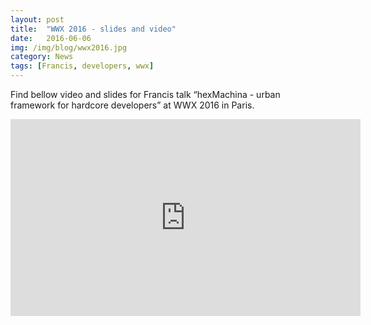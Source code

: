 ```yaml
---
layout: post
title:  "WWX 2016 - slides and video"
date:   2016-06-06
img: /img/blog/wwx2016.jpg
category: News
tags: [Francis, developers, wwx]
---
```

Find bellow video and slides for Francis talk “hexMachina - urban framework for hardcore developers” at WWX 2016 in Paris.

<iframe width="560" height="315" src="https://www.youtube.com/embed/i77iNU5D4mY" frameborder="0" allowfullscreen=""></iframe>